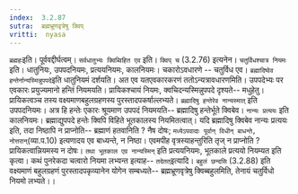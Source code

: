```yaml
---
index:  3.2.87
sutra:  ब्रह्मभ्रूणवृत्रेषु क्विप्
vritti:  nyasa
---
```


`ब्रह्महः`इति। पूर्ववद्दीर्घत्वम्।
`सर्वधातुभ्यः क्विब्विहित एव` इति। `क्विप् च` (3.2.76) इत्यनेन। `चतुर्विधश्चात्र नियमः` इति। धातुनियः, उपपदनियमः, प्रत्ययनियमः, कालनियमः। चकारोऽवधारणे -- चतुर्विध एव। `ब्रह्मादिष्वेव हन्तेर्नान्यस्मिन्नुपपदे`इति धातुनियमं दर्शयति। अत एव यतएवकारकरणं ततोऽन्यत्रावधारणमिति। उपपदेभ्यः पर एवकारः प्रयुज्यमानो हन्तिं नियमयति। प्रायिकश्चायं नियमः, क्वचिदन्यस्मिन्नुपपदे दृश्यते-- मधुहेतु। प्रायिकत्वञ्च तस्य वक्ष्यमाणबहुलग्रहणस्य पुरस्तादपकर्षाल्लभ्यते। `ब्रह्मादिषु हन्तेरेव नान्यस्मात्` इति उपपदनियमः। अत्र हि हन्तेः एकारः श्रूयमाण उपपदं नियमयति-- ब्रह्मादिषु हन्तेर्भूते क्विबेव। `नान्यः प्रत्ययः` इति कालनियमः। ब्रह्माद्युपपदे हन्तेः क्विपि विहिते भूतकालस्य नियमितत्वात्। यदि ब्रह्मादिषु क्विबेव नान्यः प्रत्ययः इति, तदा निष्ठापि न प्राप्नोति-- ब्रह्माणं हतवानिति ? नैष दोषः; `मध्येऽपवादाः पूर्वान् विधीन् बाधन्ते, नोत्तरान्`(व्या.प.10) इत्यणादय एव बाध्यन्ते, न निष्ठा। एवमपीह वृत्रस्याहन्तुरिति तृज् न प्राप्नोति ? प्रायिकत्वान्नियमस्य न दोषः। `तथा भूतकाल एव नान्यस्मिन्` इति प्रत्ययनियमः, भूतकाले प्रत्ययो नियम्यत इति कृत्वा। कथं पुनरेकदा चत्वारो नियमा लभ्यन्त इत्याह-- `तदेतत्`इत्यादि। `बहुलं छन्दसि` (3.2.88) इति वक्ष्यमाणं बहुलग्रहणं पुरस्तादपकृव्यानेन योगेन सम्बध्यते-- ब्रह्मभ्रूणवृत्रेषु क्विब्बहुलमिति, तेनायं चतुर्विधो नियमो लभ्यते।।

